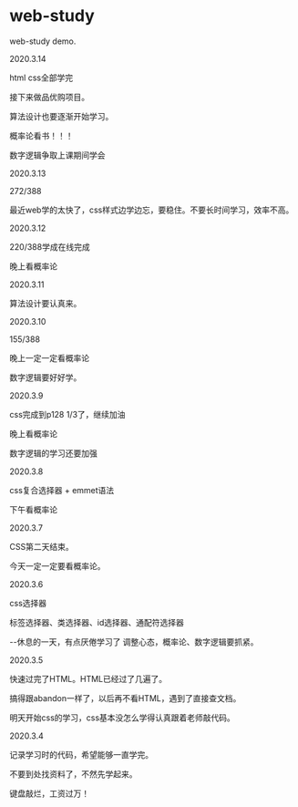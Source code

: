 # web-study

web-study demo.

2020.3.14

html css全部学完

接下来做品优购项目。

算法设计也要逐渐开始学习。

概率论看书！！！

数字逻辑争取上课期间学会

2020.3.13

272/388

最近web学的太快了，css样式边学边忘，要稳住。不要长时间学习，效率不高。

2020.3.12

220/388学成在线完成

晚上看概率论

2020.3.11

算法设计要认真来。

2020.3.10

155/388 

晚上一定一定看概率论

数字逻辑要好好学。

2020.3.9

css完成到p128 1/3了，继续加油

晚上看概率论

数字逻辑的学习还要加强

2020.3.8

css复合选择器 + emmet语法

下午看概率论

2020.3.7

CSS第二天结束。

今天一定一定要看概率论。

2020.3.6

css选择器

标签选择器、类选择器、id选择器、通配符选择器

--休息的一天，有点厌倦学习了
调整心态，概率论、数字逻辑要抓紧。

2020.3.5

快速过完了HTML。HTML已经过了几遍了。

搞得跟abandon一样了，以后再不看HTML，遇到了直接查文档。

明天开始css的学习，css基本没怎么学得认真跟着老师敲代码。

2020.3.4

记录学习时的代码，希望能够一直学完。

不要到处找资料了，不然先学起来。

键盘敲烂，工资过万！

